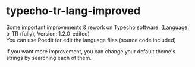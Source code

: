 # typecho-tr-lang-improved
Some important improvements &amp; rework on Typecho software. (Language: tr-TR (fully), Version: 1.2.0-edited)  
You can use Poedit for edit the language files (source code included)  
  
If you want more improvement, you can change your default theme's strings by searching each of them.
